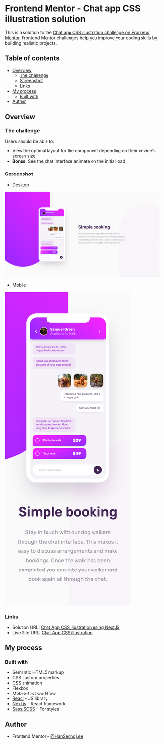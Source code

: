 # Frontend Mentor - Chat app CSS illustration solution

This is a solution to the [Chat app CSS illustration challenge on Frontend Mentor](https://www.frontendmentor.io/challenges/chat-app-css-illustration-O5auMkFqY). Frontend Mentor challenges help you improve your coding skills by building realistic projects.

## Table of contents

- [Overview](#overview)
  - [The challenge](#the-challenge)
  - [Screenshot](#screenshot)
  - [Links](#links)
- [My process](#my-process)
  - [Built with](#built-with)
- [Author](#author)

## Overview

### The challenge

Users should be able to:

- View the optimal layout for the component depending on their device's screen size
- **Bonus**: See the chat interface animate on the initial load

### Screenshot
* Desktop

![Desktop](./screenshots/desktop.png)

* Mobile

![Mobile](./screenshots/mobile.png)

### Links

- Solution URL: [Chat App CSS illustration using NextJS](https://www.frontendmentor.io/solutions/chat-app-css-illustration-using-nextjs-9btUcd3aJ)
- Live Site URL: [Chat App CSS illustration](https://chat-app-css-illustration-hanseonglee.vercel.app/)

## My process

### Built with

- Semantic HTML5 markup
- CSS custom properties
- CSS animation
- Flexbox
- Mobile-first workflow
- [React](https://reactjs.org/) - JS library
- [Next.js](https://nextjs.org/) - React framework
- [Sass/SCSS](https://sass-lang.com/) - For styles

## Author

- Frontend Mentor - [@HanSeongLee](https://www.frontendmentor.io/profile/HanSeongLee)
